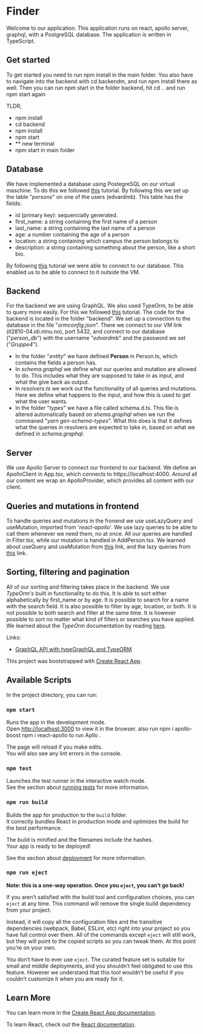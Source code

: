 # Finder

Welcome to our application. This application runs on react, apollo server, graphql, with a PostgreSQL database. The application is written in TypeScript.

## Get started
To get started you need to run npm install in the main folder. You also have to navigate into the backend with cd backendm, and run npm install there as well. Then you can run npm start in the folder backend, hit cd .. and run npm start again

TLDR; 
- npm install
- cd backend
- npm install
- npm start
- ** new terminal 
- npm start in main folder

## Database

We have implemented a database using PostegreSQL on our virtual maschine. To do this we followed [this](https://www.digitalocean.com/community/tutorials/how-to-install-and-use-postgresql-on-ubuntu-18-04) tutorial. By following this we set up the table "*persons*" on one of the users (edvardmb). This table has the fields:
- id (primary key): sequencially generated.
- first_name: a string containing the first name of a person
- last_name: a string containing the last name of a person
- age: a number containing the age of a person
- location: a string containing which campus the person belongs to
- description: a string containing something about the person, like a short bio. 

By following [this](https://blog.logrocket.com/setting-up-a-remote-postgres-database-server-on-ubuntu-18-04/) tutorial we were able to connect to our database. This enabled us to be able to connect to it outside the VM. 

## Backend

For the backend we are using GraphQL. We also used TypeOrm, to be able to query more easily. For this we followed [this](https://www.youtube.com/watch?v=3P8cDjHsOCA&t=8s&ab_channel=BenAwad ) tutorial. The code for the backend is located in the folder "backend". We set up a connection to the database in the file "*ormconfig.json*". There we connect to our VM link (it2810-04.idi.ntnu.no), port 5432, and connect to our database ("*person_db*") with the username "*edvardmb*" and the password we set ("*Gruppe4*"). 
- In the folder "*entity*" we have defined **Person** in Person.ts, which contains the fields a person has. 
- In *schema.graphql* we define what our queries and mutation are allowed to do. This includes what they are supposed to take in as input, and what the give back as output. 
- In *resolvers.ts* we work out the functionality of all queries and mutations. Here we define what happens to the input, and how this is used to get what the user wants. 
- In the folder "*types*" we have a file called schema.d.ts. This file is altered automatically based on *shema.graphql* when we run the commaned "*yarn gen-schema-types*". What this does is that it defines what the queries in resolvers are expected to take in, based on what we defined in *schema.graphql*.


## Server
We use Apollo Server to connect our frontend to our backend. We define an ApolloClient in App.tsx, which connects to https://localhost:4000. Around all our content we wrap an ApolloProvider, which provides all content with our client. 

## Queries and mutations in frontend
To handle queries and mutations in the fronend we use useLazyQuery and useMutation, imported from '*react-apollo*'. We use lazy queries to be able to call them whenever we need them, no at once. All our queries are handled in Filter.tsx, while our mutation is handled in AddPerson.tsx. We learned about useQuery and useMutation from [this](https://www.apollographql.com/docs/react/development-testing/static-typing/) link, and the lazy queries from [this](https://www.apollographql.com/docs/react/data/queries/#executing-queries-manually) link. 

## Sorting, filtering and pagination
All of our sorting and filtering takes place in the backend. We use *TypeOrm's* built in functionality to do this. 
It is able to sort either alphabetically by first_name or by age. It is possible to search for a name with the search field. It is also possible to filter by age, location, or both. It is not possible to both search and filter at the same time. It is however possible to sort no matter what kind of filters or searches you have applied. We learned about the *TypeOrm* documentation by reading [here](https://typeorm.io/#/find-options).

Links:
- [GraphQL API with typeGraphQL and TypeORM](https://blog.logrocket.com/how-build-graphql-api-typegraphql-typeorm/)

This project was bootstrapped with [Create React App](https://github.com/facebook/create-react-app).

## Available Scripts

In the project directory, you can run:

### `npm start`

Runs the app in the development mode.<br />
Open [http://localhost:3000](http://localhost:3000) to view it in the browser.
also run 
npm i apollo-boost 
npm i react-apollo 
to run Apllo . 

The page will reload if you make edits.<br />
You will also see any lint errors in the console.

### `npm test`

Launches the test runner in the interactive watch mode.<br />
See the section about [running tests](https://facebook.github.io/create-react-app/docs/running-tests) for more information.

### `npm run build`

Builds the app for production to the `build` folder.<br />
It correctly bundles React in production mode and optimizes the build for the best performance.

The build is minified and the filenames include the hashes.<br />
Your app is ready to be deployed!

See the section about [deployment](https://facebook.github.io/create-react-app/docs/deployment) for more information.

### `npm run eject`

**Note: this is a one-way operation. Once you `eject`, you can’t go back!**

If you aren’t satisfied with the build tool and configuration choices, you can `eject` at any time. This command will remove the single build dependency from your project.

Instead, it will copy all the configuration files and the transitive dependencies (webpack, Babel, ESLint, etc) right into your project so you have full control over them. All of the commands except `eject` will still work, but they will point to the copied scripts so you can tweak them. At this point you’re on your own.

You don’t have to ever use `eject`. The curated feature set is suitable for small and middle deployments, and you shouldn’t feel obligated to use this feature. However we understand that this tool wouldn’t be useful if you couldn’t customize it when you are ready for it.

## Learn More

You can learn more in the [Create React App documentation](https://facebook.github.io/create-react-app/docs/getting-started).

To learn React, check out the [React documentation](https://reactjs.org/).
